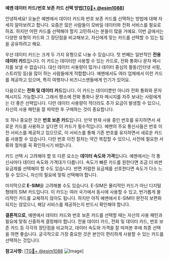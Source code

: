 **예멘 데이터 카드/번호 보존 카드 선택 방법[[TG💪+ @esim1088](https://t.me/s/esim1088)]**

안녕하세요! 오늘은 예멘에서 데이터 카드와 번호 보존 카드를 선택하는 방법에 대해 자세히 알아보려고 합니다. 요즘은 많은 사람들이 모바일 데이터와 전화 서비스를 필요로 하죠. 하지만 어떤 카드를 선택해야 할지 고민하시는 분들이 많을 거예요. 이번 글에서는 다양한 유형의 카드와 그 장단점을 비교해보고, 자신에게 맞는 카드를 선택할 수 있는 팁을 공유하려고 해요.

우선 데이터 카드는 크게 두 가지 유형으로 나눌 수 있습니다. 첫 번째는 일반적인 **전용 데이터 카드**입니다. 이 카드는 데이터만 사용할 수 있는 카드로, 전화 통화나 문자 메시지를 보낼 수 없습니다. 대신 데이터 사용량이 많거나 데이터 중심의 활동(인터넷 서핑, 스트리밍 등)을 많이 하는 사람들에게 적합합니다. 예멘에서도 여러 업체에서 이런 카드를 제공하고 있으며, 특히 여행자나 비즈니스맨들에게 인기가 있어요.

다음으로는 **전화 및 데이터 카드**입니다. 이 카드는 데이터뿐만 아니라 전화 통화와 문자 메시지도 가능합니다. 그래서 평소에 전화 통화나 문자 메시지를 자주 보내는 사람에게는 더 좋은 선택입니다. 다만 데이터 사용량이 적더라도 추가 요금이 발생할 수 있으니, 자신의 사용 패턴을 잘 파악한 후 구매하는 것이 중요합니다.

또 하나 중요한 것은 **번호 보존 카드**입니다. 만약 현재 사용 중인 번호를 유지하면서 새로운 카드를 사용하고 싶다면 이 카드가 필수적입니다. 예멘의 주요 통신사들은 번호 이전 서비스를 제공하고 있으므로, 이 서비스를 통해 기존 번호를 유지하면서 새로운 카드를 사용할 수 있습니다. 다만 번호 이전 절차는 약간 복잡할 수 있으니, 사전에 필요한 서류와 절차를 꼭 확인하시기 바랍니다.

카드 선택 시 고려해야 할 또 다른 요소는 **데이터 속도와 가격**입니다. 예멘에서는 각 통신사마다 데이터 속도와 가격대가 다릅니다. 속도가 빠른 카드를 원한다면 조금 더 비싼 요금제를 선택해야 할 수도 있습니다. 반면 저렴한 요금제를 선호한다면 속도가 다소 느릴 수 있으니, 자신의 필요에 맞춰 선택해야 합니다.

마지막으로 **E-SIM**을 고려해볼 수도 있습니다. E-SIM은 물리적인 카드가 아닌 디지털 형태의 SIM 카드입니다. 이 카드는 여러 국가에서 동시에 사용할 수 있고, 번거롭게 물리적인 카드를 교체하지 않아도 됩니다. 하지만 아직 예멘에서 E-SIM이 완전히 보편화되지는 않았으니, 해당 서비스를 제공하는지 반드시 확인해야 합니다.

**결론적으로**, 예멘에서 데이터 카드와 번호 보존 카드를 선택할 때는 자신의 사용 패턴과 필요에 맞춰 신중하게 결정해야 합니다. 전용 데이터 카드, 전화 및 데이터 카드, 번호 보존 카드 등 각각의 장단점을 비교하고, 데이터 속도와 가격을 잘 따져본 후에 최종 선택을 하면 좋습니다. 궁극적으로 가장 중요한 것은 본인이 편리하게 사용할 수 있는 카드를 선택하는 것입니다.

**참고사항:** [[TG💪+ @esim1088](https://t.me/s/esim1088) ![Image](https://i.postimg.cc/Y0z9fWf4/image.png)]